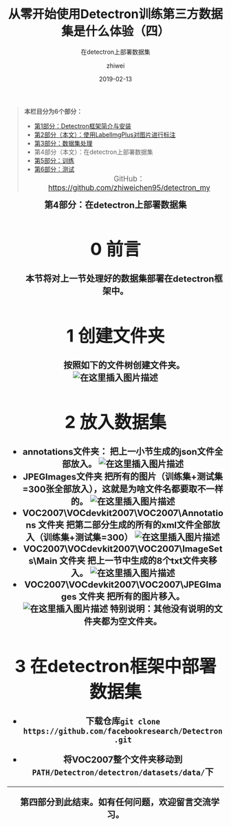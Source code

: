 ﻿---
layout:     post              # 使用的布局（不需要改）
title:      从零开始使用Detectron训练第三方数据集是什么体验（四）         # 标题
subtitle:   在detectron上部署数据集
date:       2019-02-13    # 时间
author:     zhiwei        # 作者
header-img: img/post-bg-2015.jpg  #这篇文章标题背景图片
catalog: true             # 是否归档
tags:               #标签
    - Detectron
---

> **本栏目分为6个部分：**
>
> - [第1部分：Detectron框架简介与安装](http://zhiweichen.top/2019/02/13/%E4%BB%8E%E9%9B%B6%E5%BC%80%E5%A7%8B%E4%BD%BF%E7%94%A8Detectron%E8%AE%AD%E7%BB%83%E7%AC%AC%E4%B8%89%E6%96%B9%E6%95%B0%E6%8D%AE%E9%9B%86%E6%98%AF%E4%BB%80%E4%B9%88%E4%BD%93%E9%AA%8C-%E4%B8%80/)
> - [第2部分（本文）：使用LabelImgPlus对图片进行标注](http://zhiweichen.top/2019/02/13/%E4%BB%8E%E9%9B%B6%E5%BC%80%E5%A7%8B%E4%BD%BF%E7%94%A8Detectron%E8%AE%AD%E7%BB%83%E7%AC%AC%E4%B8%89%E6%96%B9%E6%95%B0%E6%8D%AE%E9%9B%86%E6%98%AF%E4%BB%80%E4%B9%88%E4%BD%93%E9%AA%8C-%E4%BA%8C/)
> - [第3部分：数据集处理](http://zhiweichen.top/2019/02/13/%E4%BB%8E%E9%9B%B6%E5%BC%80%E5%A7%8B%E4%BD%BF%E7%94%A8Detectron%E8%AE%AD%E7%BB%83%E7%AC%AC%E4%B8%89%E6%96%B9%E6%95%B0%E6%8D%AE%E9%9B%86%E6%98%AF%E4%BB%80%E4%B9%88%E4%BD%93%E9%AA%8C-%E4%B8%89/)
> - 第4部分（本文）：在detectron上部署数据集
> - [第5部分：训练](http://zhiweichen.top/2019/02/13/%E4%BB%8E%E9%9B%B6%E5%BC%80%E5%A7%8B%E4%BD%BF%E7%94%A8Detectron%E8%AE%AD%E7%BB%83%E7%AC%AC%E4%B8%89%E6%96%B9%E6%95%B0%E6%8D%AE%E9%9B%86%E6%98%AF%E4%BB%80%E4%B9%88%E4%BD%93%E9%AA%8C-%E4%BA%94/)
> - [第6部分：测试](http://zhiweichen.top/2019/02/13/%E4%BB%8E%E9%9B%B6%E5%BC%80%E5%A7%8B%E4%BD%BF%E7%94%A8Detectron%E8%AE%AD%E7%BB%83%E7%AC%AC%E4%B8%89%E6%96%B9%E6%95%B0%E6%8D%AE%E9%9B%86%E6%98%AF%E4%BB%80%E4%B9%88%E4%BD%93%E9%AA%8C-%E5%85%AD/)
<big><center> GitHub：https://github.com/zhiweichen95/detectron_my

<center><b><big>第4部分：在detectron上部署数据集

# 0 前言
&emsp;&emsp;本节将对上一节处理好的数据集部署在detectron框架中。

# 1 创建文件夹
&emsp;&emsp;按照如下的文件树创建文件夹。
![在这里插入图片描述](https://img-blog.csdnimg.cn/20190213214022239.png)

# 2 放入数据集
- annotations文件夹：
把上一小节生成的json文件全部放入。
![在这里插入图片描述](https://img-blog.csdnimg.cn/20190213214217915.png)
- JPEGImages文件夹
把所有的图片（训练集+测试集=300张全部放入），这就是为啥文件名都要取不一样的。
![在这里插入图片描述](https://img-blog.csdnimg.cn/20190213214356380.png?x-oss-process=image/watermark,type_ZmFuZ3poZW5naGVpdGk,shadow_10,text_aHR0cHM6Ly9ibG9nLmNzZG4ubmV0L3p3X19jaGVu,size_16,color_FFFFFF,t_70)
- VOC2007\VOCdevkit2007\VOC2007\Annotations 文件夹
把第二部分生成的所有的xml文件全部放入（训练集+测试集=300）
![在这里插入图片描述](https://img-blog.csdnimg.cn/20190213214527215.png?x-oss-process=image/watermark,type_ZmFuZ3poZW5naGVpdGk,shadow_10,text_aHR0cHM6Ly9ibG9nLmNzZG4ubmV0L3p3X19jaGVu,size_16,color_FFFFFF,t_70)
- VOC2007\VOCdevkit2007\VOC2007\ImageSets\Main 文件夹
把上一节中生成的8个txt文件夹移入。
![在这里插入图片描述](https://img-blog.csdnimg.cn/2019021321462858.png)
- VOC2007\VOCdevkit2007\VOC2007\JPEGImages 文件夹
把所有的图片移入。
![在这里插入图片描述](https://img-blog.csdnimg.cn/20190213214708280.png?x-oss-process=image/watermark,type_ZmFuZ3poZW5naGVpdGk,shadow_10,text_aHR0cHM6Ly9ibG9nLmNzZG4ubmV0L3p3X19jaGVu,size_16,color_FFFFFF,t_70)
特别说明：其他没有说明的文件夹都为空文件夹。
# 3 在detectron框架中部署数据集
- 下载仓库`git clone https://github.com/facebookresearch/Detectron.git`

- 将VOC2007整个文件夹移动到 `PATH/Detectron/detectron/datasets/data/`下

<hr>
 第四部分到此结束。如有任何问题，欢迎留言交流学习。
